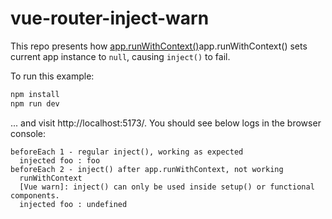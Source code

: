 # vue-router-inject-warn

This repo presents how [app.runWithContext()](https://vuejs.org/api/application.html#app-runwithcontext)app.runWithContext() sets current app instance to `null`, causing `inject()` to fail.

To run this example:
```bash
npm install
npm run dev
```
... and visit http://localhost:5173/. You should see below logs in the browser console:
```
beforeEach 1 - regular inject(), working as expected
  injected foo : foo
beforeEach 2 - inject() after app.runWithContext, not working
  runWithContext
  [Vue warn]: inject() can only be used inside setup() or functional components.
  injected foo : undefined
```
